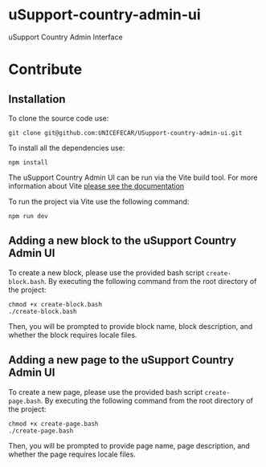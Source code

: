 # uSupport-country-admin-ui

uSupport Country Admin Interface

# Contribute

## Installation

To clone the source code use:

```
git clone git@github.com:UNICEFECAR/USupport-country-admin-ui.git
```

To install all the dependencies use:

```
npm install
```

The uSupport Country Admin UI can be run via the Vite build tool. For more information about Vite [please see the documentation](https://vitejs.dev/guide)

To run the project via Vite use the following command:

```
npm run dev
```

## Adding a new block to the uSupport Country Admin UI

To create a new block, please use the provided bash script `create-block.bash`. By executing the following command from the root directory of the project:

```
chmod +x create-block.bash
./create-block.bash
```

Then, you will be prompted to provide block name, block description, and whether the block requires locale files.

## Adding a new page to the uSupport Country Admin UI

To create a new page, please use the provided bash script `create-page.bash`. By executing the following command from the root directory of the project:

```
chmod +x create-page.bash
./create-page.bash
```

Then, you will be prompted to provide page name, page description, and whether the page requires locale files.
